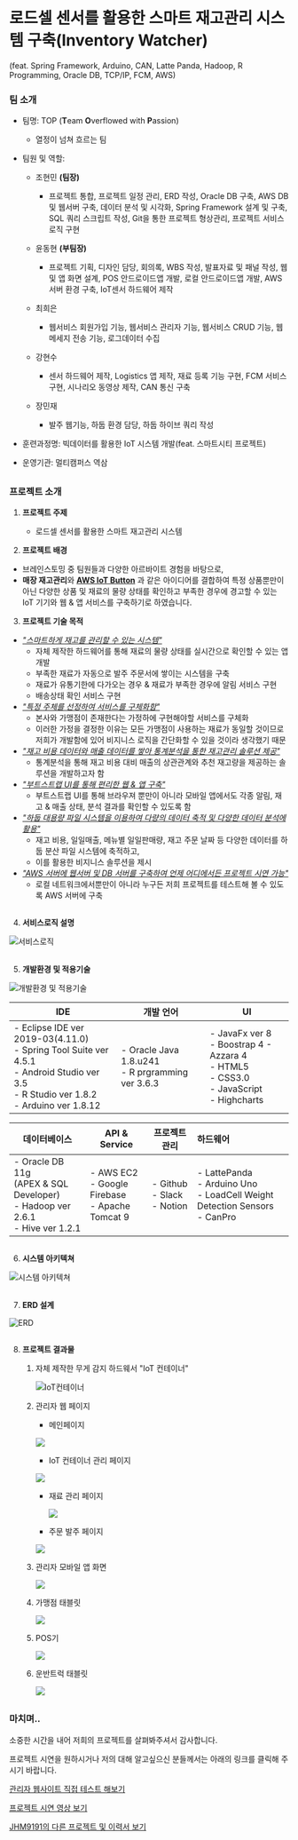 # 로드셀 센서를 활용한 스마트 재고관리 시스템 구축(Inventory Watcher)

(feat. Spring Framework, Arduino, CAN, Latte Panda, Hadoop, R Programming, Oracle DB, TCP/IP, FCM,  AWS) 



### 팀 소개
- 팀명: TOP (**T**eam **O**verflowed with **P**assion)

  - 열정이 넘쳐 흐르는 팀

- 팀원 및 역할:
  - 조현민 **(팀장)**

    - 프로젝트 통합, 프로젝트 일정 관리, ERD 작성, Oracle DB 구축, AWS DB 및 웹서버 구축, 데이터 분석 및 시각화, Spring Framework 설계 및 구축, SQL 쿼리 스크립트 작성, Git을 통한 프로젝트 형상관리, 프로젝트 서비스 로직 구현

  - 윤동현 **(부팀장)**

    - 프로젝트 기획, 디자인 담당, 회의록, WBS 작성, 발표자료 및 패널 작성, 웹 및 앱 화면 설계, POS 안드로이드앱 개발, 로컬 안드로이드앱 개발, AWS 서버 환경 구축, IoT센서 하드웨어 제작

  - 최희은

    - 웹서비스 회원가입 기능, 웹서비스 관리자 기능, 웹서비스 CRUD 기능, 웹 메세지 전송 기능, 로그데이터 수집

  - 강현수

    - 센서 하드웨어 제작, Logistics 앱 제작, 재료 등록 기능 구현, FCM 서비스 구현, 시나리오 동영상 제작, CAN 통신 구축

  - 장민재

    - 발주 웹기능, 하둡 환경 담당, 하둡 하이브 쿼리 작성

    

- 훈련과정명: 빅데이터를 활용한 IoT 시스템 개발(feat. 스마트시티 프로젝트)

- 운영기관: 멀티캠퍼스 역삼
  
##
##
##


### 프로젝트 소개

1. **프로젝트 주제** 
	
	- 로드셀 센서를 활용한 스마트 재고관리 시스템
	
	
	
2. **프로젝트 배경**

  - 브레인스토밍 중 팀원들과 다양한 아르바이트 경험을 바탕으로,
  - **매장 재고관리**와 **[AWS IoT Button](https://aws.amazon.com/ko/iotbutton/)** 과 같은 아이디어를 결합하여 특정 상품뿐만이 아닌 다양한 상품 및 재료의 물량 상태를 확인하고 부족한 경우에 경고할 수 있는 IoT 기기와 웹 & 앱 서비스를 구축하기로 하였습니다.

  

3. **프로젝트 기술 목적**

  - <u>*"스마트하게 재고를 관리할 수 있는 시스템"*</u>
    - 자체 제작한 하드웨어를 통해 재료의 물량 상태를 실시간으로 확인할 수 있는 앱 개발
    - 부족한 재료가 자동으로 발주 주문서에 쌓이는 시스템을 구축
    - 재료가 유통기한에 다가오는 경우 & 재료가 부족한 경우에 알림 서비스 구현
    - 배송상태 확인 서비스 구현
  - *<u>"특정 주체를 선정하여 서비스를 구체화함"</u>*
    - 본사와 가맹점이 존재한다는 가정하에 구현해야할 서비스를 구체화
    - 이러한 가정을 결정한 이유는 모든 가맹점이 사용하는 재료가 동일할 것이므로 저희가 개발함에 있어 비지니스 로직을 간단화할 수 있을 것이라 생각했기 때문
  - *<u>"재고 비용 데이터와 매출 데이터를 쌓아 통계분석을 통한 재고관리 솔루션 제공"</u>*
    - 통계분석을 통해 재고 비용 대비 매출의 상관관계와 추천 재고량을 제공하는 솔루션을 개발하고자 함
  - <u>*"부트스트랩 UI를 통해 편리한 웹 & 앱 구축"*</u>
    - 부트스트랩 UI를 통해 브라우져 뿐만이 아니라 모바일 앱에서도 각종 알림, 재고 & 매출 상태, 분석 결과를 확인할 수 있도록 함
  - <u>*"하둡 대용량 파일 시스템을 이용하여 다량의 데이터 축적 및 다양한 데이터 분석에 활용"*</u>
    - 재고 비용, 일일매출, 메뉴별 일일판매량, 재고 주문 날짜 등 다양한 데이터를 하둡 분산 파일 시스템에 축적하고,
    - 이를 활용한 비지니스 솔루션을 제시
  - <u>*"AWS 서버에 웹서버 및 DB 서버를 구축하여 언제 어디에서든 프로젝트 시연 가능"*</u>
    - 로컬 네트워크에서뿐만이 아니라 누구든 저희 프로젝트를 테스트해 볼 수 있도록 AWS 서버에 구축

  

  
  
##
##
##
  

4. **서비스로직 설명**

  ![서비스로직](./img/서비스로직.png)

  
  

##
##
##
    

    

5. **개발환경 및 적용기술**

  ![개발환경 및 적용기술](./img/개발환경및적용기술.png)

| IDE                                                          | 개발 언어                                            | UI                                                           |
| ------------------------------------------------------------ | ---------------------------------------------------- | ------------------------------------------------------------ |
| - Eclipse IDE ver 2019-03(4.11.0) <br/>- Spring Tool Suite ver 4.5.1 <br/>- Android Studio ver 3.5 <br/>- R Studio ver 1.8.2 <br/>- Arduino ver 1.8.12 | - Oracle Java 1.8.u241 <br/>- R prgramming ver 3.6.3 | - JavaFx ver 8 <br/>- Boostrap 4 - Azzara 4 <br/>- HTML5 <br />- CSS3.0 <br />- JavaScript <br />- Highcharts |

| 데이터베이스                                                 | API & Service                                              | 프로젝트 관리                         | 하드웨어                                                     |
| ------------------------------------------------------------ | ---------------------------------------------------------- | ------------------------------------- | :----------------------------------------------------------- |
| - Oracle DB 11g <br />  (APEX & SQL Developer)<br/> - Hadoop ver 2.6.1<br/>- Hive ver 1.2.1 | - AWS EC2  <br />- Google Firebase <br />- Apache Tomcat 9 | - Github <br />- Slack <br />- Notion | - LattePanda <br />- Arduino Uno <br />- LoadCell Weight Detection Sensors <br />- CanPro |

  
  

##
##
##
  

  

6. **시스템 아키텍쳐**

  ![시스템 아키텍쳐](./img/시스템아키텍쳐.png)

  

  
  

##
##
## 
  

  

7. **ERD 설계**

  ![ERD](./img/ERD.png)

  

  
  

##
##
## 
  

  

8. **프로젝트 결과물**

    1. 자체 제작한 무게 감지 하드웨서 "IoT 컨테이너"

       ![IoT컨테이너](./img/IoT컨테이너.png)

       

    2. 관리자 웹 페이지

       - 메인페이지

        ![](./img/관리자웹페이지_메인페이지.png)

       

       - IoT 컨테이너 관리 페이지

        ![](./img/관리자웹페이지_컨테이너.png)

       

       - 재료 관리 페이지

         ![](./img/관리자웹페이지_재료.png)

       

       - 주문 발주 페이지

        ![](./img/관리자웹페이지_주문발주.png)

       

       

    3. 관리자 모바일 앱 화면

       ![](./img/관리자모바일앱화면.png)

       

    4. 가맹점 태블릿

       ![](./img/가맹점태블릿.png)

       

    5. POS기

       ![](./img/POS.png)

       

    6. 운반트럭 태블릿

       ![](./img/운반트럭태블릿.png)

    
##
##
##

  

  ### 마치며..

  소중한 시간을 내어 저희의 프로젝트를 살펴봐주셔서 감사합니다.

  프로젝트 시연을 원하시거나 저의 대해 알고싶으신 분들께서는 아래의 링크를 클릭해 주시기 바랍니다.

  

  [관리자 웹사이트 직접 테스트 해보기](http://15.165.163.102/top)

  [프로젝트 시연 영상 보기](https://youtu.be/6x_5fEjYh4E)

  [JHM9191의 다른 프로젝트 및 이력서 보기](https://www.notion.so/jhm9191/Jo-Hyun-Min-7c46d52d463e4265af412494e6d1261f)

  